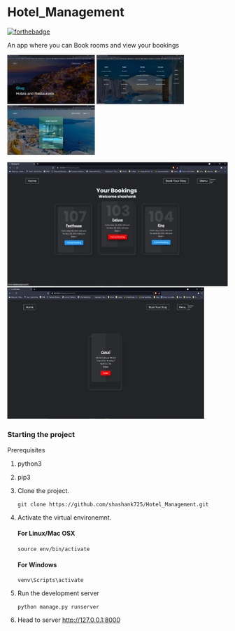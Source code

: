 # Hotel_Management

[![forthebadge](https://forthebadge.com/images/badges/made-with-python.svg)](https://forthebadge.com)

An app where you can Book rooms and view your bookings

<img src="https://github.com/shashank725/Hotel_Management/blob/main/system/static/system/Screenshot1.png" alt="main" style="width:200px;"/>

<img src="https://github.com/shashank725/Hotel_Management/blob/main/system/static/system/Screenshot2.png" alt="menu" style="width:200px;"/>

<img src="https://github.com/shashank725/Hotel_Management/blob/main/system/static/system/Screenshot3.png" alt="book" style="width:200px;"/>

<p float="left">
  <img src="https://github.com/shashank725/Hotel_Management/blob/main/system/static/system/Screenshot4.png" width="550" />
  <img src="https://github.com/shashank725/Hotel_Management/blob/main/system/static/system/Screenshot5.png" height="300" width="450" />
</p>

<h3>Starting the project</h3>

Prerequisites
1. python3
2. pip3

3. Clone the project.

    ```shell
    git clone https://github.com/shashank725/Hotel_Management.git

    ```

4. Activate the virtual environemnt.

    #### For Linux/Mac OSX

    ```shell
    source env/bin/activate

    ```

    #### For Windows

    ```shell
    venv\Scripts\activate

    ```

5. Run the development server
    ```
    python manage.py runserver

    ```
6. Head to server http://127.0.0.1:8000




